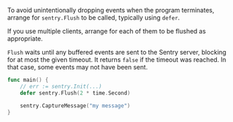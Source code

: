 To avoid unintentionally dropping events when the program terminates, arrange
for `sentry.Flush` to be called, typically using `defer`.

If you use multiple clients, arrange for each of them to be flushed as
appropriate.

`Flush` waits until any buffered events are sent to the Sentry server, blocking
for at most the given timeout. It returns `false` if the timeout was reached. In
that case, some events may not have been sent.

```go
func main() {
	// err := sentry.Init(...)
	defer sentry.Flush(2 * time.Second)

	sentry.CaptureMessage("my message")
}
```

